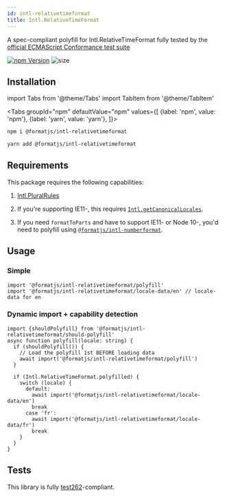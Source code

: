 ```yaml
---
id: intl-relativetimeformat
title: Intl.RelativeTimeFormat
---
```


A spec-compliant polyfill for Intl.RelativeTimeFormat fully tested by the [official ECMAScript Conformance test suite](https://github.com/tc39/test262)

[![npm Version](https://img.shields.io/npm/v/@formatjs/intl-relativetimeformat.svg?style=flat-square)](https://www.npmjs.org/package/@formatjs/intl-relativetimeformat) ![size](https://badgen.net/bundlephobia/minzip/@formatjs/intl-relativetimeformat)

## Installation

import Tabs from '@theme/Tabs' import TabItem from '@theme/TabItem'

<Tabs
groupId="npm"
defaultValue="npm"
values={[
{label: 'npm', value: 'npm'},
{label: 'yarn', value: 'yarn'},
]}>
<TabItem value="npm">

```sh
npm i @formatjs/intl-relativetimeformat
```

</TabItem>
<TabItem value="yarn">

```sh
yarn add @formatjs/intl-relativetimeformat
```

</TabItem>
</Tabs>

## Requirements

This package requires the following capabilities:

1. [Intl.PluralRules](https://developer.mozilla.org/en-US/docs/Web/JavaScript/Reference/Global_Objects/PluralRules)

2. If you're supporting IE11-, this requires [`Intl.getCanonicalLocales`](intl-getcanonicallocales.md).

3. If you need `formatToParts` and have to support IE11- or Node 10-, you'd need to polyfill using [`@formatjs/intl-numberformat`](intl-numberformat.md).

## Usage

### Simple

```tsx
import '@formatjs/intl-relativetimeformat/polyfill'
import '@formatjs/intl-relativetimeformat/locale-data/en' // locale-data for en
```

### Dynamic import + capability detection

```tsx
import {shouldPolyfill} from '@formatjs/intl-relativetimeformat/should-polyfill'
async function polyfill(locale: string) {
  if (shouldPolyfill()) {
    // Load the polyfill 1st BEFORE loading data
    await import('@formatjs/intl-relativetimeformat/polyfill')
  }

  if (Intl.RelativeTimeFormat.polyfilled) {
    switch (locale) {
      default:
        await import('@formatjs/intl-relativetimeformat/locale-data/en')
        break
      case 'fr':
        await import('@formatjs/intl-relativetimeformat/locale-data/fr')
        break
    }
  }
}
```

## Tests

This library is fully [test262](https://github.com/tc39/test262/tree/master/test/intl402/RelativeTimeFormat)-compliant.
